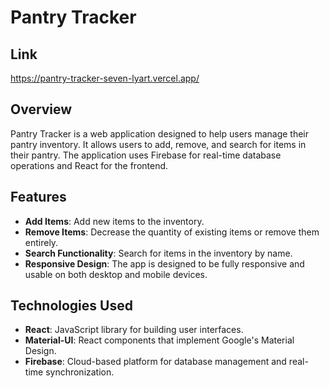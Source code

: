 # Pantry Tracker

## Link 
https://pantry-tracker-seven-lyart.vercel.app/

## Overview

Pantry Tracker is a web application designed to help users manage their pantry inventory. It allows users to add, remove, and search for items in their pantry. The application uses Firebase for real-time database operations and React for the frontend.

## Features

- **Add Items**: Add new items to the inventory.
- **Remove Items**: Decrease the quantity of existing items or remove them entirely.
- **Search Functionality**: Search for items in the inventory by name.
- **Responsive Design**: The app is designed to be fully responsive and usable on both desktop and mobile devices.

## Technologies Used

- **React**: JavaScript library for building user interfaces.
- **Material-UI**: React components that implement Google's Material Design.
- **Firebase**: Cloud-based platform for database management and real-time synchronization.

